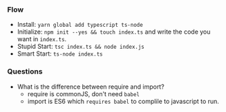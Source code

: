 
### Flow
- Install: `yarn global add typescript ts-node`
- Initialize: `npm init --yes && touch index.ts` and write the code you want in `index.ts`.
- Stupid Start: `tsc index.ts && node index.js`
- Smart Start: `ts-node index.ts`

### Questions
- What is the difference between require and import?
  - require is commonJS, don't need `babel`
  - import is ES6 which `requires babel` to complile to javascript to run.